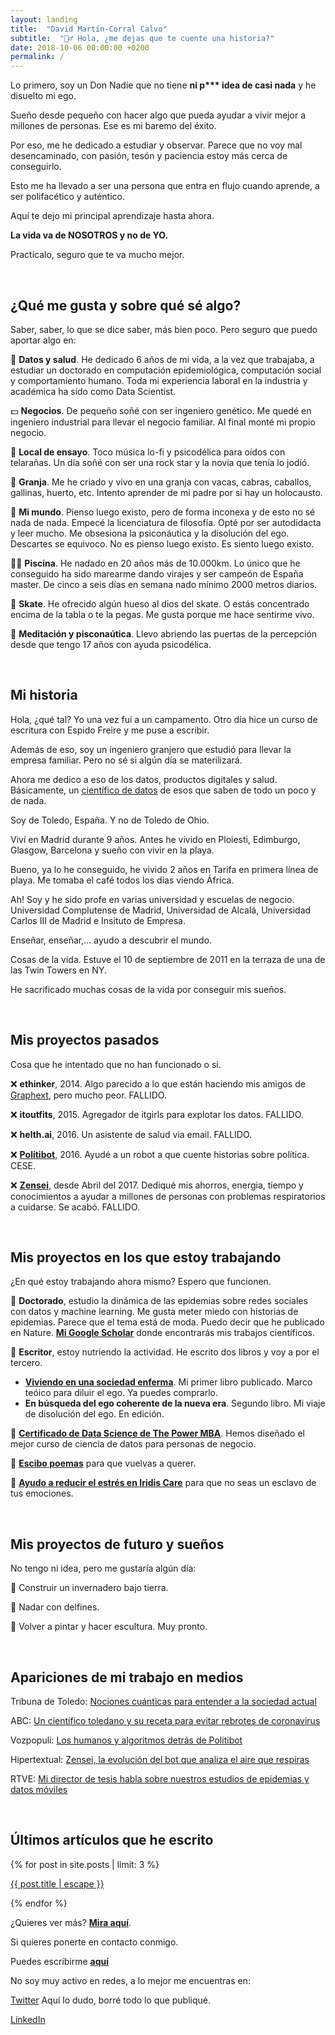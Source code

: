 ```yaml
---
layout: landing
title:  "David Martín-Corral Calvo"
subtitle:  "🙋‍♂️ Hola, ¿me dejas que te cuente una historia?"
date: 2018-10-06 00:00:00 +0200
permalink: /
---
```


Lo primero, soy un Don Nadie que no tiene __ni p*** idea de casi nada__ y he disuelto mi ego.

Sueño desde pequeño con hacer algo que pueda ayudar a vivir mejor a millones de personas. Ese es mi baremo del éxito.

Por eso, me he dedicado a estudiar y observar. Parece que no voy mal desencaminado, con pasión, tesón y paciencia estoy más cerca de conseguirlo.

Esto me ha llevado a ser una persona que entra en flujo cuando aprende, a ser polifacético y auténtico.

Aquí te dejo mi principal aprendizaje hasta ahora.

__La vida va de NOSOTROS y no de YO.__

Practícalo, seguro que te va mucho mejor.

<br>

## **¿Qué me gusta y sobre qué sé algo?**

Saber, saber, lo que se dice saber, más bien poco. Pero seguro que puedo aportar algo en:

🔬 **Datos y salud**. He dedicado 6 años de mi vida, a la vez que trabajaba, a estudiar un doctorado en computación epidemiológica, computación social y comportamiento humano. Toda mi experiencia laboral en la industria y académica ha sido como Data Scientist.

💵 **Negocios**. De pequeño soñé con ser ingeniero genético. Me quedé en ingeniero industrial para llevar el negocio familiar. Al final monté mi propio negocio.

🎸 **Local de ensayo**. Toco música lo-fi y psicodélica para oídos con telarañas. Un día soñé con ser una rock star y la novia que tenía lo jodió.

🐐 **Granja**. Me he criado y vivo en una granja con vacas, cabras, caballos, gallinas, huerto, etc. Intento aprender de mi padre por si hay un holocausto.

🧠 **Mi mundo**. Pienso luego existo, pero de forma inconexa y de esto no sé nada de nada. Empecé la licenciatura de filosofía. Opté por ser autodidacta y leer mucho. Me obsesiona la psiconáutica y la disolución del ego. Descartes se equivoco. No es pienso luego existo. Es siento luego existo.

🏊‍♂️ **Piscina**. He nadado en 20 años más de 10.000km. Lo único que he conseguido ha sido marearme dando virajes y ser campeón de España master. De cinco a seis días en semana nado mínimo 2000 metros diarios.

🤪 **Skate**. He ofrecido algún hueso al dios del skate. O estás concentrado encima de la tabla o te la pegas. Me gusta porque me hace sentirme vivo.

🧘 **Meditación y pisconaútica**. Llevo abriendo las puertas de la percepción desde que tengo 17 años con ayuda psicodélica.

<br>

## **Mi historia**

Hola, ¿qué tal? Yo una vez fuí a un campamento. Otro día hice un curso de escritura con Espido Freire y me puse a escribir.

Además de eso, soy un ingeniero granjero que estudió para llevar la empresa familiar. Pero no sé si algún día se materilizará.

Ahora me dedico a eso de los datos, productos digitales y salud. Básicamente, un [científico de datos](https://hbr.org/2012/10/data-scientist-the-sexiest-job-of-the-21st-century) de esos que saben de todo un poco y de nada.

Soy de Toledo, España. Y no de Toledo de Ohio.

Viví en Madrid durante 9 años. Antes he vivido en Ploiesti, Edimburgo, Glasgow, Barcelona y sueño con vivir en la playa. 

Bueno, ya lo he conseguido, he vivido 2 años en Tarifa en primera línea de playa. Me tomaba el café todos los días viendo África.

Ah! Soy y he sido profe en varias universidad y escuelas de negocio. Universidad Complutense de Madrid, Universidad de Alcalá, Universidad Carlos III de Madrid e Insituto de Empresa. 

Enseñar, enseñar,... ayudo a descubrir el mundo. 

Cosas de la vida. Estuve el 10 de septiembre de 2011 en la terraza de una de las Twin Towers en NY.

He sacrificado muchas cosas de la vida por conseguir mis sueños.

<br>

## **Mis proyectos pasados**

Cosa que he intentado que no han funcionado o si.

❌ **ethinker**, 2014. Algo parecido a lo que están haciendo mis amigos de [Graphext](https://graphext.com/), pero mucho peor. FALLIDO.

❌ **itoutfits**, 2015. Agregador de itgirls para explotar los datos. FALLIDO.

❌ **helth.ai**, 2016. Un asistente de salud via email. FALLIDO.

❌ [**Politibot**](http://politibot.io), 2016. Ayudé a un robot a que cuente historias sobre política. CESE.

❌ [**Zensei**](https://zenseiapp.com), desde Abril del 2017. Dediqué mis ahorros, energia, tiempo y conocimientos a ayudar a millones de personas con problemas respiratorios a cuidarse. Se acabó. FALLIDO.

<br>

## **Mis proyectos en los que estoy trabajando**

¿En qué estoy trabajando ahora mismo? Espero que funcionen.

👷 **Doctorado**, estudio la dinámica de las epidemias sobre redes sociales con datos y machine learning. Me gusta meter miedo con historias de epidemias. Parece que el tema está de moda. Puedo decir que he publicado en Nature. [**Mi Google Scholar**](https://scholar.google.com/citations?user=iQ2rQNkAAAAJ&hl=en) donde encontrarás mis trabajos científicos.

👷 **Escritor**, estoy nutriendo la actividad. He escrito dos libros y voy a por el tercero. 
- [**Viviendo en una sociedad enferma**](https://libros.com/comprar/covid-19-viviendo-en-una-sociedad-enferma/). Mi primer libro publicado. Marco teóico para diluir el ego. Ya puedes comprarlo.
- **En búsqueda del ego coherente de la nueva era**. Segundo libro. Mi viaje de disolución del ego. En edición.

👷 [**Certificado de Data Science de The Power MBA**](https://www.thepowermba.com/es/data-science/). Hemos diseñado el mejor curso de ciencia de datos para personas de negocio.

👷 [**Escibo poemas**](https://poemas.io/) para que vuelvas a querer.

👷 [**Ayudo a reducir el estrés en Iridis Care**](https://iridis.care/) para que no seas un esclavo de tus emociones.
 
<br>

## **Mis proyectos de futuro y sueños**

No tengo ni idea, pero me gustaría algún día:

🥗 Construir un invernadero bajo tierra.

🐬 Nadar con delfines.

🎨 Volver a pintar y hacer escultura. Muy pronto.

<br>

## **Apariciones de mi trabajo en medios**

Tribuna de Toledo: [Nociones cuánticas para entender a la sociedad actual
](https://www.latribunadetoledo.es/Noticia/Z4F631007-E3B7-2503-D2EEC6ECB263F23F/202212/Nociones-cuanticas-para-entender-a-la-sociedad-actual)

ABC: [Un científico toledano y su receta para evitar rebrotes de coronavirus](https://www.abc.es/espana/castilla-la-mancha/toledo/abci-cientifico-toledano-y-receta-para-evitar-rebrotes-202008092022_noticia.html)

Vozpopuli: [Los humanos y algoritmos detrás de Politibot](https://www.vozpopuli.com/economia-y-finanzas/startups/humanos-algoritmos-detras-Politibot-chatbot-startup-telegram-inteligencia-artificial_0_1096691048.html)

Hipertextual: [Zensei, la evolución del bot que analiza el aire que respiras](https://hipertextual.com/2018/04/zensei-app-ambiente)

RTVE: [Mi director de tesis habla sobre nuestros estudios de epidemias y datos móviles](https://www.rtve.es/play/videos/cerebros-sin-fronteras/esteban-moro-estudiando-sociedad-microscopio-big-data/6410889/)

<br>

## **Últimos artículos que he escrito**

<div>
{% for post in site.posts | limit: 3 %}
    <p>
      <a itemprop="url" href="{{ post.url | relative_url }}">
       {{ post.title | escape }}
      </a>
    </p>
{% endfor %}
</div>

¿Quieres ver más? [**Mira aquí**](/blog).

Si quieres ponerte en contacto conmigo. 

Puedes escribirme [**aquí**](mailto:dmartincc84@gmail.com)

No soy muy activo en redes, a lo mejor me encuentras en:

[Twitter](https://twitter.com/Dmartincc) Aquí lo dudo, borré todo lo que publiqué.

[LinkedIn](https://www.linkedin.com/in/davidmartincorralcalvo/)





